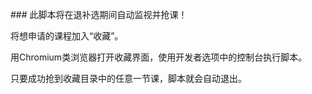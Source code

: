 \### 此脚本将在退补选期间自动监视并抢课！



将想申请的课程加入“收藏”。



用Chromium类浏览器打开收藏界面，使用开发者选项中的控制台执行脚本。



只要成功抢到收藏目录中的任意一节课，脚本就会自动退出。

